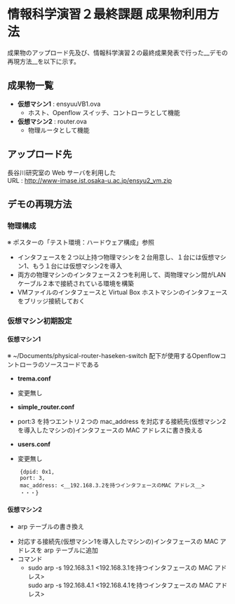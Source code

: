 # 情報科学演習２最終課題 成果物利用方法 
  成果物のアップロード先及び、情報科学演習２の最終成果発表で行った__デモの再現方法__を以下に示す。

## 成果物一覧

* __仮想マシン1__ : ensyuuVB1.ova
  - ホスト、Openflow スイッチ、コントローラとして機能
* __仮想マシン2__ : router.ova
  - 物理ルータとして機能

## アップロード先
  長谷川研究室の Web サーバを利用した  
  URL : http://www-imase.ist.osaka-u.ac.jp/ensyu2_vm.zip 

## デモの再現方法

### 物理構成 
  ※ ポスターの「テスト環境：ハードウェア構成」参照
  * インタフェースを２つ以上持つ物理マシンを２台用意し、１台には仮想マシン1、もう１台には仮想マシン2を導入
  * 両方の物理マシンのインタフェース２つを利用して、両物理マシン間がLANケーブル２本で接続されている環境を構築
  * VMファイルのインタフェースと Virtual Box ホストマシンのインタフェースをブリッジ接続しておく


### 仮想マシン初期設定

#### 仮想マシン1 
  ※ ~/Documents/physical-router-haseken-switch 配下が使用するOpenflowコントローラのソースコードである
  * __trema.conf__  
   - 変更無し
  * __simple_router.conf__  
   - port:3 を持つエントリ２つの mac_address を対応する接続先(仮想マシン2を導入したマシンの)インタフェースの MAC アドレスに書き換える

  * __users.conf__  
   - 変更無し

```
    {dpid: 0x1,
    port: 3,
    mac_address: <__192.168.3.2を持つインタフェースのMAC アドレス__>
    ・・・}
```

#### 仮想マシン2
 * arp テーブルの書き換え
 - 対応する接続先(仮想マシン1を導入したマシンの)インタフェースの MAC アドレスを arp テーブルに追加
 - コマンド
   - sudo arp -s 192.168.3.1 <192.168.3.1を持つインタフェースの MAC アドレス>  
     sudo arp -s 192.168.4.1 <192.168.4.1を持つインタフェースの MAC アドレス>




